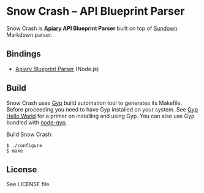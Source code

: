 # Snow Crash – API Blueprint Parser

Snow Crash is **[Apiary](http://Apiary.io) API Blueprint Parser** built on top of [Sundown](https://github.com/vmg/sundown) Markdown parser.

## Bindings
* [Apiary Blueprint Parser](https://github.com/apiaryio/blueprint-parser) (Node.js)

## Build
Snow Crash uses [Gyp](http://code.google.com/p/gyp/) build automation tool to generates its Makefile. Before proceeding you need to have Gyp installed on your system. See [Gyp Hello World](https://github.com/springmeyer/hello-gyp) for a primer on installing and using Gyp. You can also use Gyp bundled with [node-gyp](https://github.com/TooTallNate/node-gyp/tree/master/gyp).
	
Build Snow Crash:
	
	$ ./configure
	$ make

## License
See LICENSE file.